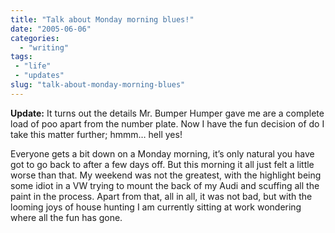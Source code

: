 ```yaml
---
title: "Talk about Monday morning blues!"
date: "2005-06-06"
categories:
  - "writing"
tags:
 - "life"
 - "updates"
slug: "talk-about-monday-morning-blues"
---
```


**Update:** It turns out the details Mr. Bumper Humper gave me are a complete load of poo apart from the number plate. Now I have the fun decision of do I take this matter further; hmmm… hell yes!

Everyone gets a bit down on a Monday morning, it’s only natural you have got to go back to after a few days off. But this morning it all just felt a little worse than that. My weekend was not the greatest, with the highlight being some idiot in a VW trying to mount the back of my Audi and scuffing all the paint in the process. Apart from that, all in all, it was not bad, but with the looming joys of house hunting I am currently sitting at work wondering where all the fun has gone.
